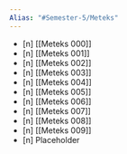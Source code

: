```yaml
---
Alias: "#Semester-5/Meteks"
---
```

- [n] [[Meteks 000]]
- [n] [[Meteks 001]]
- [n] [[Meteks 002]]
- [n] [[Meteks 003]]
- [n] [[Meteks 004]]
- [n] [[Meteks 005]]
- [n] [[Meteks 006]]
- [n] [[Meteks 007]]
- [n] [[Meteks 008]]
- [n] [[Meteks 009]] 
- [n] Placeholder
